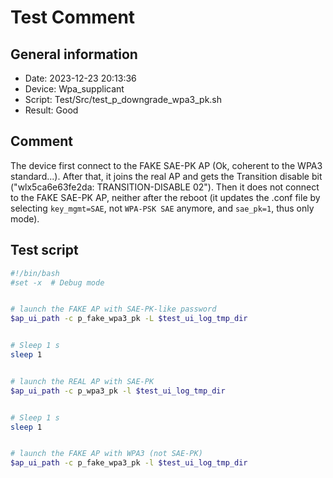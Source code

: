 # Test Comment

## General information

- Date:       2023-12-23 20:13:36
- Device:     Wpa_supplicant
- Script:     Test/Src/test_p_downgrade_wpa3_pk.sh
- Result:     Good

## Comment

The device first connect to the FAKE SAE-PK AP (Ok, coherent to the WPA3 standard...).
After that, it joins the real AP and gets the Transition disable bit ("wlx5ca6e63fe2da: TRANSITION-DISABLE 02").
Then it does not connect to the FAKE SAE-PK AP, neither after the reboot (it updates the .conf file by selecting `key_mgmt=SAE`, not `WPA-PSK SAE` anymore, and `sae_pk=1`, thus only mode).

## Test script

```bash
#!/bin/bash
#set -x  # Debug mode


# launch the FAKE AP with SAE-PK-like password
$ap_ui_path -c p_fake_wpa3_pk -L $test_ui_log_tmp_dir


# Sleep 1 s
sleep 1


# launch the REAL AP with SAE-PK
$ap_ui_path -c p_wpa3_pk -l $test_ui_log_tmp_dir


# Sleep 1 s
sleep 1


# launch the FAKE AP with WPA3 (not SAE-PK)
$ap_ui_path -c p_fake_wpa3_pk -l $test_ui_log_tmp_dir
```
